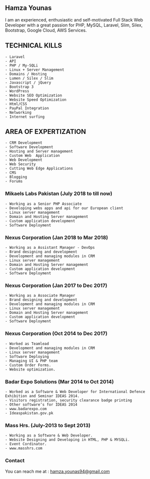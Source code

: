 
## Hamza Younas
I am an experienced, enthusiastic and self-motivated Full Stack Web Developer with a great passion for PHP, MySQL, Laravel, Slim, Silex, Bootstrap, Google Cloud, AWS Services.

## TECHNICAL KILLS

    - Laravel
    - API
    - PHP / My-SQLi 
    - Linux + Server Management
    - Domains / Hosting 
    - Lumen / Silex / Slim
    - Javascript / jQuery
    - Bootstrap 3
    - WordPress
    - Website SEO Optimization
    - Website Speed Optimization
    - Html/CSS
    - PayPal Integration
    - Networking
    - Internet surfing
    
## AREA OF EXPERTIZATION
    - CRM Development
    - Software Development
    - Hosting and Server management
    - Custom Web  Application
    - Web Development
    - Web Security
    - Cutting Web Edge Applications
    - CMS
    - Blogging
    - Forums
    
    
### Mikaels Labs Pakistan 	       (July 2018 to till now)
    - Working as a Senior PHP Associate 
    - Developing webs apps and api for our European client
    - Linux server management
    - Domain and Hosting Server management 
    - Custom application development
    - Software Deployment

### Nexus Corporation 				(Jan 2018 to Mar 2018)
    - Working as a Assistant Manager - DevOps
    - Brand designing and development
    - Development and managing modules in CRM
    - Linux server management
    - Domain and Hosting Server management 
    - Custom application development	
    - Software Deployment

### Nexus Corporation 				(Jan 2017 to Dec 2017)
    - Working as a Associate Manager
    - Brand designing and development
    - Development and managing modules in CRM
    - Linux server management
    - Domain and Hosting Server management 
    - Custom application development
    - Software Deployment
    
### Nexus Corporation 				(Oct 2014 to Dec 2017)
    - Worked as Teamlead
    - Development and managing modules in CRM
    - Linux server management
    - Software Deploying
    - Managing UI & PHP team
    - Custom Order Forms.
    - Website optimization.
    
### Badar Expo Solutions 				(Mar 2014 to Oct 2014)
    - Worked as a Software & Web Developer for International Defence Exhibition and Seminar IDEAS 2014.
    - Visitors registration, security clearance badge printing
    - Other software’s for IDEAS 2014
    - www.badarexpo.com
    - Ideaspakistan.gov.pk

### Mass Hrs.						(July-2013 to Sept 2013)
    - Working as a Software & Web Developer.
    - Website Designing and Developing in HTML, PHP & MYSQLi.
    - Event Cordinator.
    - www.masshrs.com



### Contact
You can reach me at : hamza.younas94@gmail.com
